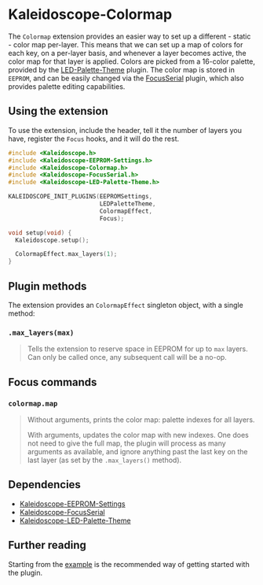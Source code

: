 # Kaleidoscope-Colormap

The `Colormap` extension provides an easier way to set up a different - static -
color map per-layer. This means that we can set up a map of colors for each key,
on a per-layer basis, and whenever a layer becomes active, the color map for
that layer is applied. Colors are picked from a 16-color palette, provided by
the [LED-Palette-Theme][plugin:l-p-t] plugin. The color map is stored in
`EEPROM`, and can be easily changed via the [FocusSerial][plugin:focusserial]
plugin, which also provides palette editing capabilities.

 [plugin:focusserial]: https://github.com/keyboardio/Kaleidoscope-FocusSerial
 [plugin:l-p-t]: https://github.com/keyboardio/Kaleidoscope-LED-Palette-Theme

## Using the extension

To use the extension, include the header, tell it the number of layers you have,
register the `Focus` hooks, and it will do the rest.

```c++
#include <Kaleidoscope.h>
#include <Kaleidoscope-EEPROM-Settings.h>
#include <Kaleidoscope-Colormap.h>
#include <Kaleidoscope-FocusSerial.h>
#include <Kaleidoscope-LED-Palette-Theme.h>

KALEIDOSCOPE_INIT_PLUGINS(EEPROMSettings,
                          LEDPaletteTheme,
                          ColormapEffect,
                          Focus);

void setup(void) {
  Kaleidoscope.setup();

  ColormapEffect.max_layers(1);
}
```

## Plugin methods

The extension provides an `ColormapEffect` singleton object, with a single method:

### `.max_layers(max)`

> Tells the extension to reserve space in EEPROM for up to `max` layers. Can
> only be called once, any subsequent call will be a no-op.

## Focus commands

### `colormap.map`

> Without arguments, prints the color map: palette indexes for all layers.
>
> With arguments, updates the color map with new indexes. One does not need to
> give the full map, the plugin will process as many arguments as available, and
> ignore anything past the last key on the last layer (as set by the
> `.max_layers()` method).

## Dependencies

* [Kaleidoscope-EEPROM-Settings](https://github.com/keyboardio/Kaleidoscope-EEPROM-Settings)
* [Kaleidoscope-FocusSerial](https://github.com/keyboardio/Kaleidoscope-FocusSerial)
* [Kaleidoscope-LED-Palette-Theme](https://github.com/keyboardio/Kaleidoscope-LED-Palette-Theme)

## Further reading

Starting from the [example][plugin:example] is the recommended way of getting
started with the plugin.

 [plugin:example]: https://github.com/keyboardio/Kaleidoscope-Colormap/blob/master/examples/Colormap/Colormap.ino
